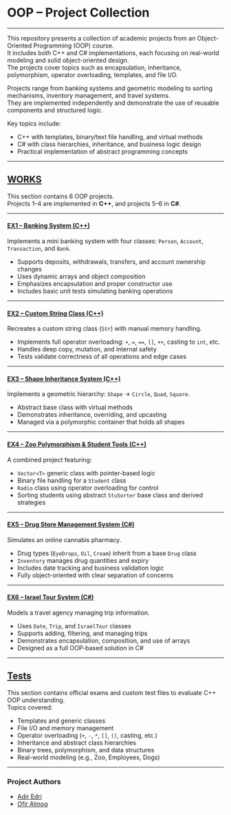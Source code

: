 # OOP – Project Collection 

---

This repository presents a collection of academic projects from an Object-Oriented Programming (OOP) course.  
It includes both C++ and C# implementations, each focusing on real-world modeling and solid object-oriented design.  
The projects cover topics such as encapsulation, inheritance, polymorphism, operator overloading, templates, and file I/O.

Projects range from banking systems and geometric modeling to sorting mechanisms, inventory management, and travel systems.  
They are implemented independently and demonstrate the use of reusable components and structured logic.

Key topics include:
- C++ with templates, binary/text file handling, and virtual methods  
- C# with class hierarchies, inheritance, and business logic design  
- Practical implementation of abstract programming concepts 

---

## [WORKS](https://github.com/adiredri/OOP/tree/main/Works)

This section contains 6 OOP projects.  
Projects 1–4 are implemented in **C++**, and projects 5–6 in **C#**.

---

#### [EX1 – Banking System (C++)](https://github.com/adiredri/OOP/tree/main/Works/EX1_BankSystem)

Implements a mini banking system with four classes: `Person`, `Account`, `Transaction`, and `Bank`.  
- Supports deposits, withdrawals, transfers, and account ownership changes  
- Uses dynamic arrays and object composition  
- Emphasizes encapsulation and proper constructor use  
- Includes basic unit tests simulating banking operations

---

#### [EX2 – Custom String Class (C++)](https://github.com/adiredri/OOP/tree/main/Works/EX2_StrOperators)

Recreates a custom string class (`Str`) with manual memory handling.  
- Implements full operator overloading: `+`, `=`, `==`, `[]`, `++`, casting to `int`, etc.  
- Handles deep copy, mutation, and internal safety  
- Tests validate correctness of all operations and edge cases

---

#### [EX3 – Shape Inheritance System (C++)](https://github.com/adiredri/OOP/tree/main/Works/EX3_ShapesInheritance)

Implements a geometric hierarchy: `Shape` → `Circle`, `Quad`, `Square`.  
- Abstract base class with virtual methods  
- Demonstrates inheritance, overriding, and upcasting  
- Managed via a polymorphic container that holds all shapes

---

#### [EX4 – Zoo Polymorphism & Student Tools (C++)](https://github.com/adiredri/OOP/tree/main/Works/EX4_ZooPolymorphism)

A combined project featuring:
- `Vector<T>` generic class with pointer-based logic  
- Binary file handling for a `Student` class  
- `Radio` class using operator overloading for control  
- Sorting students using abstract `StuSorter` base class and derived strategies

---

#### [EX5 – Drug Store Management System (C#)](https://github.com/adiredri/OOP/tree/main/Works/EX5_DrugStore)

Simulates an online cannabis pharmacy.  
- Drug types (`EyeDrops`, `Oil`, `Cream`) inherit from a base `Drug` class  
- `Inventory` manages drug quantities and expiry  
- Includes date tracking and business validation logic  
- Fully object-oriented with clear separation of concerns

---

#### [EX6 – Israel Tour System (C#)](https://github.com/adiredri/OOP/tree/main/Works/EX6_IsraelTour)

Models a travel agency managing trip information.  
- Uses `Date`, `Trip`, and `IsraelTour` classes  
- Supports adding, filtering, and managing trips  
- Demonstrates encapsulation, composition, and use of arrays  
- Designed as a full OOP-based solution in C#

---

## [Tests](https://github.com/adiredri/OOP/tree/main/Tests)

This section contains official exams and custom test files to evaluate C++ OOP understanding.  
Topics covered:

- Templates and generic classes  
- File I/O and memory management  
- Operator overloading (`+`, `-`, `*`, `[]`, `()`, casting, etc.)  
- Inheritance and abstract class hierarchies  
- Binary trees, polymorphism, and data structures  
- Real-world modeling (e.g., Zoo, Employees, Dogs)

---

### Project Authors

- [Adir Edri](https://github.com/adiredri)  
- [Ofir Almog](https://github.com/Ofigu)
